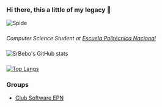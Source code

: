 ### Hi there, this a little of my legacy 👋
![Spide](https://c.tenor.com/AgcHnOwgmvsAAAAC/spiderman-dancing.gif)

###
*Computer Science Student at [Escuela Politécnica Nacional](https://www.epn.edu.ec/)*
###
![SrBebo's GitHub stats](https://github-readme-stats-eight-theta.vercel.app/api?username=SrBebo&show_icons=true&theme=github)
###
[![Top Langs](https://github-readme-stats-eight-theta.vercel.app/api/top-langs/?username=SrBebo&langs_count=8&theme=github)](https://github.com/SrBebo/github-readme-stats)
### Groups 
- [Club Software EPN](https://github.com/Club-de-Software-EPN)


<!--
**Fabricio2502/Fabricio2502** is a ✨ _special_ ✨ repository because its `README.md` (this file) appears on your GitHub profile.

Here are some ideas to get you started:

- 🔭 I’m currently working on ...
- 🌱 I’m currently learning ...
- 👯 I’m looking to collaborate on ...
- 🤔 I’m looking for help with ...
- 💬 Ask me about ...
- 📫 How to reach me: ...
- 😄 Pronouns: ...
- ⚡ Fun fact: ...
-->
